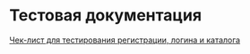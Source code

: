 # Тестовая документация

[Чек-лист для тестирования регистрации, логина и каталога](https://docs.google.com/spreadsheets/d/17sCFspzokDmLTSEydeGVpz7Mzh0s9B_ZZ4jskBC69R8/edit?usp=sharing)
